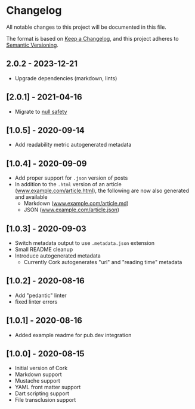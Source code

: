 # Changelog
All notable changes to this project will be documented in this file.

The format is based on [Keep a Changelog](https://keepachangelog.com/en/1.0.0/),
and this project adheres to [Semantic Versioning](https://semver.org/spec/v2.0.0.html).

## 2.0.2 - 2023-12-21
- Upgrade dependencies (markdown, lints)

## [2.0.1] - 2021-04-16
- Migrate to [null safety](https://dart.dev/null-safety)

## [1.0.5] - 2020-09-14
- Add readability metric autogenerated metadata

## [1.0.4] - 2020-09-09
- Add proper support for `.json` version of posts
- In addition to the `.html` version of an article (www.example.com/article.html), the following are now also generated and available
  - Markdown (www.example.com/article.md)
  - JSON (www.example.com/article.json)

## [1.0.3] - 2020-09-03
- Switch metadata output to use `.metadata.json` extension
- Small README cleanup
- Introduce autogenerated metadata
  - Currently Cork autogenerates "url" and "reading time" metadata

## [1.0.2] - 2020-08-16
- Add "pedantic" linter
- fixed linter errors

## [1.0.1] - 2020-08-16
- Added example readme for pub.dev integration

## [1.0.0] - 2020-08-15
- Initial version of Cork
- Markdown support
- Mustache support
- YAML front matter support
- Dart scripting support
- File transclusion support
